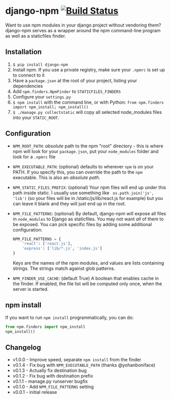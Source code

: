 # django-npm [![Build Status](https://travis-ci.org/kevin1024/django-npm.svg?branch=master)](https://travis-ci.org/kevin1024/django-npm)

Want to use npm modules in your django project without vendoring them? django-npm serves as a wrapper around the npm command-line program as well as a staticfiles finder.

## Installation

1. `$ pip install django-npm`
2. Install npm. If you use a private registry, make sure your `.npmrc` is set up to connect to it
3. Have a `package.json` at the root of your project, listing your dependencies
4. Add `npm.finders.NpmFinder` to `STATICFILES_FINDERS`
5. Configure your `settings.py`
6. `$ npm install` with the command line, or with Python: `from npm.finders import npm_install; npm_install()`
7. `$ ./manage.py collectstatic` will copy all selected node_modules files into your `STATIC_ROOT`.

## Configuration

 * `NPM_ROOT_PATH`: *absolute* path to the npm "root" directory - this is where npm will look for your `package.json`, put your `node_modules` folder and look for a `.npmrc` file
 * `NPM_EXECUTABLE_PATH`: (optional) defaults to wherever `npm` is on your PATH.  If you specify this, you can override the path to the `npm` executable.  This is also an *absolute path*.
 * `NPM_STATIC_FILES_PREFIX`: (optional) Your npm files will end up under this path inside static.  I usually use something like ` os.path.join('js', 'lib')` (so your files will be in /static/js/lib/react.js for example) but you can leave it blank and they will just end up in the root.
 * `NPM_FILE_PATTERNS`: (optional) By default, django-npm will expose all files in `node_modules` to Django as staticfiles.  You may not want *all* of them to be exposed.  You can pick specific files by adding some additional configuration:

    ```python
    NPM_FILE_PATTERNS = {
        'react': ['react.js'],
        'express': ['lib/*.js', 'index.js']
    }
    ```

    Keys are the names of the npm modules, and values are lists containing strings.  The strings match against glob patterns.

 * `NPM_FINDER_USE_CACHE`: (default True) A boolean that enables cache in the finder. If enabled, the file list will be computed only once, when the server is started.

## npm install

If you want to run `npm install` programmatically, you can do:

```python
from npm.finders import npm_install
npm_install()
```

## Changelog

* v1.0.0 - Improve speed, separate `npm install` from the finder
* v0.1.4 - Fix bug with `NPM_EXECUTABLE_PATH` (thanks @yohanboniface)
* v0.1.3 - Actually fix destination bug
* v0.1.2 - Fix bug with destination prefix
* v0.1.1 - manage.py runserver bugfix
* v0.1.0 - Add `NPM_FILE_PATTERNS` setting
* v0.0.1 - initial release
